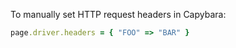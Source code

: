 To manually set HTTP request headers in Capybara:

```ruby
page.driver.headers = { "FOO" => "BAR" }
```
